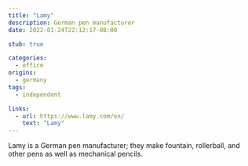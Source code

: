 ```yaml
---
title: "Lamy"
description: German pen manufacturer
date: 2022-01-24T22:12:17-08:00

stub: true

categories:
  - office
origins:
  - germany
tags:
  - independent

links:
  - url: https://www.lamy.com/en/
    text: "Lamy"
---
```


Lamy is a German pen manufacturer; they make fountain, rollerball, and other
pens as well as mechanical pencils.
